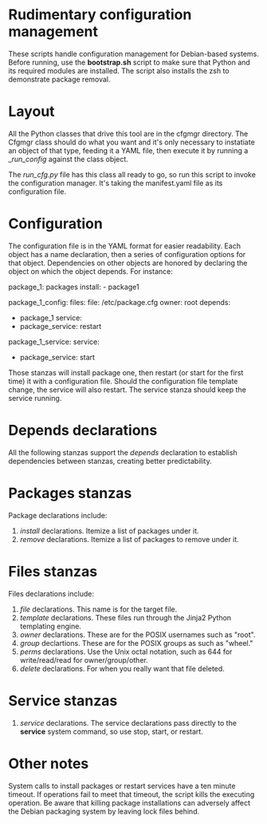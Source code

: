 # Rudimentary configuration management

These scripts handle configuration management for Debian-based systems.  Before running, use the **bootstrap.sh** script to make sure that Python and its required modules are installed.  The script also installs the zsh to demonstrate package removal.

# Layout

All the Python classes that drive this tool are in the cfgmgr directory.  The Cfgmgr class should do what you want and it's only necessary to instatiate an object of that type, feeding it a YAML file, then execute it by running a __run_config_ against the class object.

The _run_cfg.py_ file has this class all ready to go, so run this script to invoke the configuration manager.  It's taking the manifest.yaml file as its configuration file.

# Configuration

The configuration file is in the YAML format for easier readability.  Each object has a name declaration, then a series of configuration options for that object.  Dependencies on other objects are honored by declaring the object on which the object depends.  For instance:

package_1:
  packages 
    install:
    - package1

package_1_config:
  files:
    file: /etc/package.cfg
    owner: root
  depends:
  - package_1
  service:
  - package_service: restart

package_1_service:
  service:
  - package_service: start

Those stanzas will install package one, then restart (or start for the first time) it with a configuration file.  Should the configuration file template change, the service will also restart.  The service stanza should keep the service running.  

# Depends declarations

All the following stanzas support the _depends_ declaration to establish dependencies between stanzas, creating better predictability.  

# Packages stanzas
Package declarations include:

1. _install_ declarations.  Itemize a list of packages under it.
1. _remove_ declarations.  Itemize a list of packages to remove under it.

# Files stanzas

Files declarations include:

1. _file_ declarations.  This name is for the target file.
1. _template_ declarations.  These files run through the Jinja2 Python templating engine.
1. _owner_ declarations.  These are for the POSIX usernames such as "root".
1. _group_ declartions.  These are for the POSIX groups as such as "wheel."
1. _perms_ declarations.  Use the Unix octal notation, such as 644 for write/read/read for owner/group/other.
1. _delete_ declarations.  For when you really want that file deleted.

# Service stanzas

1. _service_ declarations.  The service declarations pass directly to the **service** system command, so use stop, start, or restart.

# Other notes

System calls to install packages or restart services have a ten minute timeout.  If operations fail to meet that timeout, the script kills the executing operation.  Be aware that killing package installations can adversely affect the Debian packaging system by leaving lock files behind.

